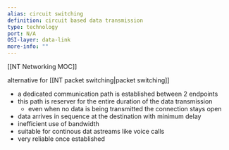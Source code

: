```yaml
---
alias: circuit switching
definition: circuit based data transmission 
type: technology
port: N/A
OSI-layer: data-link
more-info: ""
---
```

[[NT Networking MOC]]

alternative for [[NT packet switching|packet switching]]

- a dedicated communication path is established between 2 endpoints 
- this path is reserver for the entire duration of the data transmission
	- even when no data is being transmitted the connection stays open
- data arrives in sequence at the destination with minimum delay
- inefficient use of bandwidth
- suitable for continous dat astreams like voice calls
- very reliable once established

